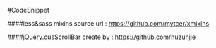 #CodeSnippet

####less&sass mixins
source url : https://github.com/mytcer/xmixins


####jQuery.cusScrollBar
create by : https://github.com/huzunjie